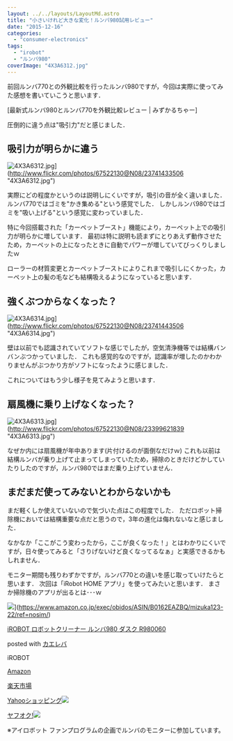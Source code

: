 ```yaml
---
layout: ../../layouts/LayoutMd.astro
title: "小さいけれど大きな変化！ルンバ980試用レビュー"
date: "2015-12-16"
categories: 
  - "consumer-electronics"
tags: 
  - "irobot"
  - "ルンバ980"
coverImage: "4X3A6312.jpg"
---
```


前回ルンバ770との外観比較を行ったルンバ980ですが，今回は実際に使ってみた感想を書いていこうと思います．

[最新式ルンバ980とルンバ770を外観比較レビュー | みずかるちゃー]

圧倒的に違う点は"吸引力"だと感じました．

## 吸引力が明らかに違う

![4X3A6312.jpg](/archive/images/23741433506_df1d0e1868_b.jpg)](http://www.flickr.com/photos/67522130@N08/23741433506 "4X3A6312.jpg")

実際にどの程度かというのは説明しにくいですが，吸引の音が全く違いました． ルンバ770ではゴミを"かき集める"という感覚でした． しかしルンバ980ではゴミを"吸い上げる"という感覚に変わっていました．

特に今回搭載された「カーペットブースト」機能により，カーペット上での吸引力が明らかに増しています． 最初は特に説明も読まずにとりあえず動作させたため，カーペットの上になったときに自動でパワーが増していてびっくりしましたｗ

ローラーの材質変更とカーペットブーストによりこれまで吸引しにくかった，カーペット上の髪の毛なども結構吸えるようになっていると思います．

## 強くぶつからなくなった？

![4X3A6314.jpg](/archive/images/23741443506_549cf42b13_b.jpg)](http://www.flickr.com/photos/67522130@N08/23741443506 "4X3A6314.jpg")

壁は以前でも認識されていてソフトな感じでしたが，空気清浄機等では結構バンバンぶつかっていました． これも感覚的なのですが，認識率が増したのかわかりませんがぶつかり方がソフトになったように感じました．

これについてはもう少し様子を見てみようと思います．

## 扇風機に乗り上げなくなった？

![4X3A6313.jpg](/archive/images/23399621839_46d40685a0_b.jpg)](http://www.flickr.com/photos/67522130@N08/23399621839 "4X3A6313.jpg")

なぜか内には扇風機が年中あります(片付けるのが面倒なだけｗ) これも以前は結構ルンバが乗り上げて止まってしまっていたため，掃除のときだけどかしていたりしたのですが，ルンバ980ではまだ乗り上げていません．

## まだまだ使ってみないとわからないかも

まだ軽くしか使えていないので気づいた点はこの程度でした． ただロボット掃除機においては結構重要な点だと思うので，3年の進化は侮れないなと感じました．

なかなか「ここがこう変わったから，ここが良くなった！」とはわかりにくいですが，日々使ってみると「さりげないけど良くなってるなぁ」と実感できるかもしれません．

モニター期間も残りわずかですが，ルンバ770との違いを感じ取っていけたらと思います． 次回は「iRobot HOME アプリ」を使ってみたいと思います． まさか掃除機のアプリが出るとは･･･ｗ

![](/archive/images/41TLJ03fj7L._SL160_.jpg)](https://www.amazon.co.jp/exec/obidos/ASIN/B0162EAZBQ/mizuka123-22/ref=nosim/)

[iROBOT ロボットクリーナー ルンバ980 ダスク R980060](https://www.amazon.co.jp/exec/obidos/ASIN/B0162EAZBQ/mizuka123-22/ref=nosim/)

posted with [カエレバ](http://kaereba.com)

iROBOT

[Amazon](http://www.amazon.co.jp/gp/search?keywords=iROBOT%20%83%8D%83%7B%83b%83g%83N%83%8A%81%5B%83i%81%5B%20%83%8B%83%93%83o980%20%83_%83X%83N%20R980060&__mk_ja_JP=%83J%83%5E%83J%83i&tag=mizuka123-22)

[楽天市場](http://hb.afl.rakuten.co.jp/hgc/032b53ee.4b34c5ee.0f4a541e.f440145e/?pc=http%3A%2F%2Fsearch.rakuten.co.jp%2Fsearch%2Fmall%2FiROBOT%2520%25E3%2583%25AD%25E3%2583%259C%25E3%2583%2583%25E3%2583%2588%25E3%2582%25AF%25E3%2583%25AA%25E3%2583%25BC%25E3%2583%258A%25E3%2583%25BC%2520%25E3%2583%25AB%25E3%2583%25B3%25E3%2583%2590980%2520%25E3%2583%2580%25E3%2582%25B9%25E3%2582%25AF%2520R980060%2F-%2Ff.1-p.1-s.1-sf.0-st.A-v.2%3Fx%3D0%26scid%3Daf_ich_link_urltxt%26m%3Dhttp%3A%2F%2Fm.rakuten.co.jp%2F)

[Yahooショッピング![](//ad.jp.ap.valuecommerce.com/servlet/gifbanner?sid=3066752&pid=881990642)](//ck.jp.ap.valuecommerce.com/servlet/referral?sid=3066752&pid=881990642&vc_url=http%3A%2F%2Fsearch.shopping.yahoo.co.jp%2Fsearch%3Fp%3DiROBOT%2520%25E3%2583%25AD%25E3%2583%259C%25E3%2583%2583%25E3%2583%2588%25E3%2582%25AF%25E3%2583%25AA%25E3%2583%25BC%25E3%2583%258A%25E3%2583%25BC%2520%25E3%2583%25AB%25E3%2583%25B3%25E3%2583%2590980%2520%25E3%2583%2580%25E3%2582%25B9%25E3%2582%25AF%2520R980060)

[ヤフオク!![](//ad.jp.ap.valuecommerce.com/servlet/gifbanner?sid=3066752&pid=881990642)](//ck.jp.ap.valuecommerce.com/servlet/referral?sid=3066752&pid=881990642&vc_url=http%3A%2F%2Fauctions.search.yahoo.co.jp%2Fsearch%3Fvo%3D%26ve%3D%26auccat%3D0%26aucminprice%3D%26aucmaxprice%3D%26aucmin_bidorbuy_price%3D%26aucmax_bidorbuy_price%3D%26loc_cd%3D0%26abatch%3D0%26istatus%3D0%26filtered%3D1%26ei%3DUTF-8%26tab_ex%3Dcommerce%26va%3DiROBOT%2520%25E3%2583%25AD%25E3%2583%259C%25E3%2583%2583%25E3%2583%2588%25E3%2582%25AF%25E3%2583%25AA%25E3%2583%25BC%25E3%2583%258A%25E3%2583%25BC%2520%25E3%2583%25AB%25E3%2583%25B3%25E3%2583%2590980%2520%25E3%2583%2580%25E3%2582%25B9%25E3%2582%25AF%2520R980060)

※アイロボット ファンプログラムの企画でルンバのモニターに参加しています。
